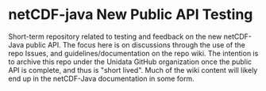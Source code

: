# netCDF-java New Public API Testing

Short-term repository related to testing and feedback on the new netCDF-Java public API.
The focus here is on discussions through the use of the repo Issues, and guidelines/documentation on the repo wiki.
The intention is to archive this repo under the Unidata GitHub organization once the public API is complete, and thus is "short lived".
Much of the wiki content will likely end up in the netCDF-Java documentation in some form.
